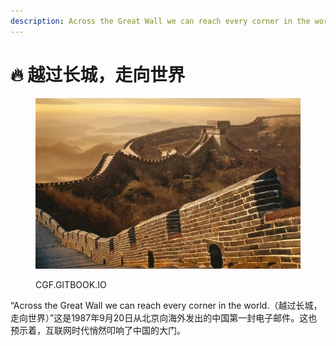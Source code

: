 ```yaml
---
description: Across the Great Wall we can reach every corner in the world.
---
```


# 🔥 越过长城，走向世界

<figure><img src=".gitbook/assets/image.png" alt=""><figcaption><p>CGF.GITBOOK.IO</p></figcaption></figure>

“Across the Great Wall we can reach every corner in the world.（越过长城，走向世界）”这是1987年9月20日从北京向海外发出的中国第一封电子邮件。这也预示着，互联网时代悄然叩响了中国的大门。
